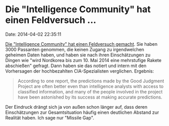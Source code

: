Die \"Intelligence Community\" hat einen Feldversuch \...
=========================================================

Date: 2014-04-02 22:35:11

[Die \"Intelligence Community\" hat einen Feldversuch
gemacht](http://www.npr.org/blogs/parallels/2014/04/02/297839429/-so-you-think-youre-smarter-than-a-cia-agent).
Sie haben 3000 Passanten genommen, die keinen Zugang zu irgendwelchen
geheimen Daten haben, und haben sie nach ihren Einschätzungen zu Dingen
wie \"wird Nordkorea bis zum 10. Mai 2014 eine mehrstufige Rakete
abschießen\" gefragt. Dann haben sie das notiert und intern mit den
Vorhersagen der hochbezahlten CIA-Spezialisten verglichen. Ergebnis:

> According to one report, the predictions made by the Good Judgment
> Project are often better even than intelligence analysts with access
> to classified information, and many of the people involved in the
> project have been astonished by its success at making accurate
> predictions.

Der Eindruck drängt sich ja von außen schon länger auf, dass deren
Einschätzungen zur Gesamtsituation häufig einen deutlichen Abstand zur
Realität haben. Ich sage nur \"Missile Gap\".
